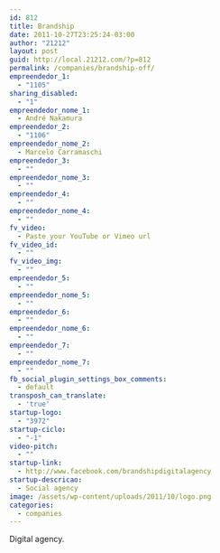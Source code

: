```yaml
---
id: 812
title: Brandship
date: 2011-10-27T23:25:24-03:00
author: "21212"
layout: post
guid: http://local.21212.com/?p=812
permalink: /companies/brandship-off/
empreendedor_1:
  - "1105"
sharing_disabled:
  - "1"
empreendedor_nome_1:
  - André Nakamura
empreendedor_2:
  - "1106"
empreendedor_nome_2:
  - Marcelo Carramaschi
empreendedor_3:
  - ""
empreendedor_nome_3:
  - ""
empreendedor_4:
  - ""
empreendedor_nome_4:
  - ""
fv_video:
  - Paste your YouTube or Vimeo url
fv_video_id:
  - ""
fv_video_img:
  - ""
empreendedor_5:
  - ""
empreendedor_nome_5:
  - ""
empreendedor_6:
  - ""
empreendedor_nome_6:
  - ""
empreendedor_7:
  - ""
empreendedor_nome_7:
  - ""
fb_social_plugin_settings_box_comments:
  - default
transposh_can_translate:
  - 'true'
startup-logo:
  - "3972"
startup-ciclo:
  - "-1"
video-pitch:
  - ""
startup-link:
  - http://www.facebook.com/brandshipdigitalagency
startup-descricao:
  - Social agency
image: /assets/wp-content/uploads/2011/10/logo.png
categories:
  - companies
---
```

Digital agency.